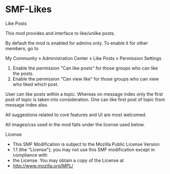 SMF-Likes
=========

Like Posts

This mod provides and interface to like/unlike posts.

By default the mod is enabled for admins only. To enable it for other members, go to

My Community » Administration Center » Like Posts » Permission Settings
1. Enable the permission "Can like posts" for those groups who can like the posts.
2. Enable the permission "Can view like" for those groups who can view who liked which post.


User can like posts within a topic.
Whereas on message index only the first post of topic is taken into consideration. One can like first post of topic from message index also.

All suggestions related to core features and UI are most welcomed.


All images/css used in the mod falls under the license used below.

License
 * This SMF Modification is subject to the Mozilla Public License Version
 * 1.1 (the "License"); you may not use this SMF modification except in compliance with
 * the License. You may obtain a copy of the License at
 * http://www.mozilla.org/MPL/
